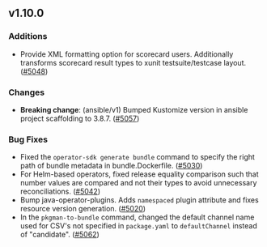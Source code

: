 ## v1.10.0

### Additions

- Provide XML formatting option for scorecard users. Additionally transforms scorecard result types to xunit testsuite/testcase layout. ([#5048](https://github.com/graphitehealth/operator-sdk/pull/5048))

### Changes

- **Breaking change**: (ansible/v1) Bumped Kustomize version in ansible project scaffolding to 3.8.7. ([#5057](https://github.com/graphitehealth/operator-sdk/pull/5057))

### Bug Fixes

- Fixed the `operator-sdk generate bundle` command to specify the right path of bundle metadata in bundle.Dockerfile. ([#5030](https://github.com/graphitehealth/operator-sdk/pull/5030))
- For Helm-based operators, fixed release equality comparison such that number values are compared and not their types to avoid unnecessary reconciliations. ([#5042](https://github.com/graphitehealth/operator-sdk/pull/5042))
- Bump java-operator-plugins. Adds `namespaced` plugin attribute and fixes resource version generation. ([#5020](https://github.com/graphitehealth/operator-sdk/pull/5020))
- In the `pkgman-to-bundle` command, changed the default channel name used for CSV's not specified in `package.yaml` to `defaultChannel` instead of "candidate". ([#5062](https://github.com/graphitehealth/operator-sdk/pull/5062))

